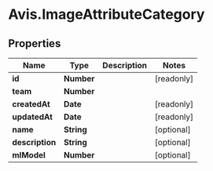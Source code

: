 # Avis.ImageAttributeCategory

## Properties

| Name            | Type       | Description | Notes      |
| --------------- | ---------- | ----------- | ---------- |
| **id**          | **Number** |             | [readonly] |
| **team**        | **Number** |             |
| **createdAt**   | **Date**   |             | [readonly] |
| **updatedAt**   | **Date**   |             | [readonly] |
| **name**        | **String** |             | [optional] |
| **description** | **String** |             | [optional] |
| **mlModel**     | **Number** |             | [optional] |
